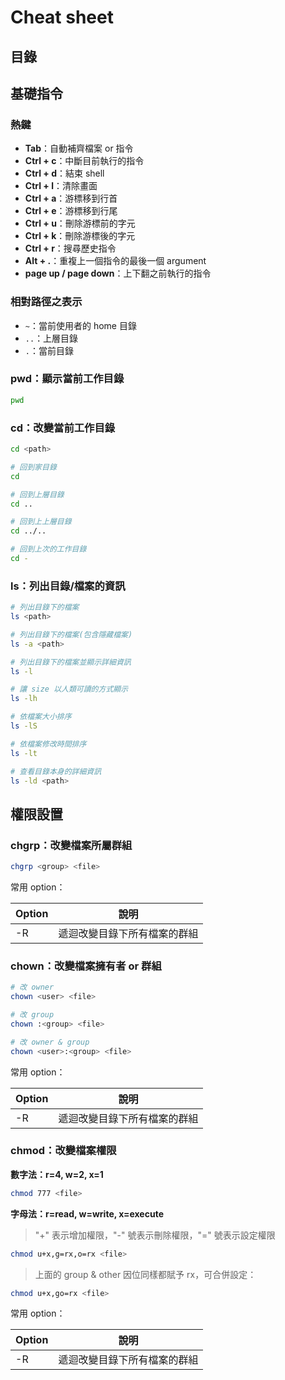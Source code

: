 # Cheat sheet

## 目錄

## 基礎指令

### 熱鍵

* **Tab**：自動補齊檔案 or 指令
* **Ctrl + c**：中斷目前執行的指令
* **Ctrl + d**：結束 shell
* **Ctrl + l**：清除畫面
* **Ctrl + a**：游標移到行首
* **Ctrl + e**：游標移到行尾
* **Ctrl + u**：刪除游標前的字元
* **Ctrl + k**：刪除游標後的字元
* **Ctrl + r**：搜尋歷史指令
* **Alt + .**：重複上一個指令的最後一個 argument 
* **page up / page down**：上下翻之前執行的指令

### 相對路徑之表示

* `~`：當前使用者的 home 目錄
* `..`：上層目錄
* `.`：當前目錄

### pwd：顯示當前工作目錄

```bash
pwd
```

### cd：改變當前工作目錄

```bash
cd <path>
```

```bash
# 回到家目錄
cd 
```

```bash
# 回到上層目錄
cd ..
```

```bash
# 回到上上層目錄
cd ../..
```

```bash
# 回到上次的工作目錄
cd -
```

### ls：列出目錄/檔案的資訊

```bash
# 列出目錄下的檔案
ls <path>
```

```bash
# 列出目錄下的檔案(包含隱藏檔案)
ls -a <path>
```

```bash
# 列出目錄下的檔案並顯示詳細資訊
ls -l
```

```bash
# 讓 size 以人類可讀的方式顯示
ls -lh
```

```bash
# 依檔案大小排序
ls -lS
```

```bash
# 依檔案修改時間排序
ls -lt
```

```bash
# 查看目錄本身的詳細資訊
ls -ld <path>
```


## 權限設置

### chgrp：改變檔案所屬群組

```bash
chgrp <group> <file>
```
常用 option：

| Option | 說明 |
|--------|------|
| -R | 遞迴改變目錄下所有檔案的群組 |

### chown：改變檔案擁有者 or 群組

```bash
# 改 owner
chown <user> <file>
```

```bash
# 改 group
chown :<group> <file>
```

```bash
# 改 owner & group
chown <user>:<group> <file>
```

常用 option：

| Option | 說明 |
|--------|------|
| -R | 遞迴改變目錄下所有檔案的群組 |

### chmod：改變檔案權限

**數字法：r=4, w=2, x=1**

```bash
chmod 777 <file>
```

**字母法：r=read, w=write, x=execute**

> "+" 表示增加權限，"-" 號表示刪除權限，"=" 號表示設定權限

```bash
chmod u+x,g=rx,o=rx <file>
```

> 上面的 group & other 因位同樣都賦予 rx，可合併設定：

```bash
chmod u+x,go=rx <file>
```

常用 option：

| Option | 說明 |
|--------|------|
| -R | 遞迴改變目錄下所有檔案的群組 |